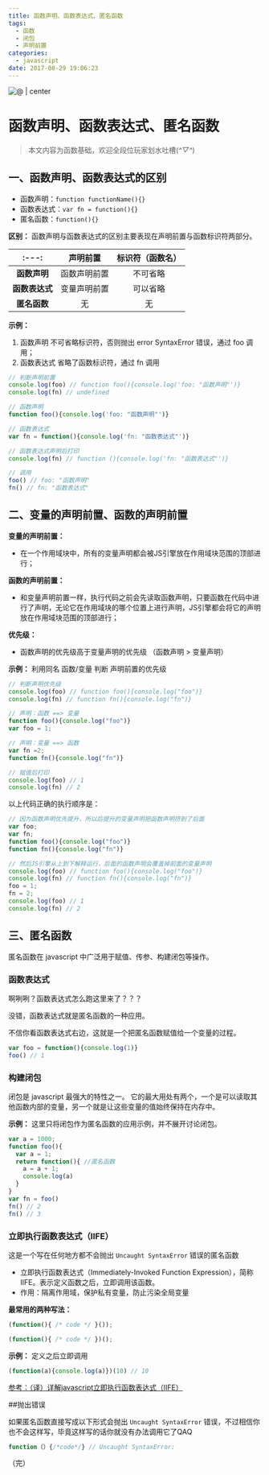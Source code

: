 ```yaml
---
title: 函数声明、函数表达式、匿名函数
tags:
  - 函数
  - 闭包
  - 声明前置
categories:
  - javascript
date: 2017-08-29 19:06:23
---
```


![@ | center](https://ws1.sinaimg.cn/large/889b2f7fgy1fj7baoav1pj21hc0u07d2.jpg)

# 函数声明、函数表达式、匿名函数
>本文内容为函数基础，欢迎全段位玩家划水吐槽(*^▽^*)

## 一、函数声明、函数表达式的区别

- 函数声明：`function functionName(){}`
- 函数表达式：`var fn = function(){}`
- 匿名函数：`function(){}` 

**区别：**
函数声明与函数表达式的区别主要表现在声明前置与函数标识符两部分。

| :---: | 声明前置 | 标识符（函数名） |
| :---: | :---: | :---: |
| **函数声明** | 函数声明前置 | 不可省略 |
| **函数表达式** | 变量声明前置 | 可以省略 |
| **匿名函数** | 无 | 无 |

**示例：**
1. 函数声明
不可省略标识符，否则抛出 error SyntaxError 错误，通过 foo 调用；
2. 函数表达式 
省略了函数标识符，通过 fn 调用

```javascript
// 判断声明前置
console.log(foo) // function foo(){console.log('foo: "函数声明"')}
console.log(fn) // undefined

// 函数声明
function foo(){console.log('foo: "函数声明"')}

// 函数表达式 
var fn = function(){console.log('fn: "函数表达式"')}

// 函数表达式声明后打印
console.log(fn) // function (){console.log('fn: "函数表达式"')}

// 调用
foo() // foo: "函数声明"
fn() // fn: "函数表达式"
```

## 二、变量的声明前置、函数的声明前置

**变量的声明前置：**

- 在一个作用域块中，所有的变量声明都会被JS引擎放在作用域块范围的顶部进行；

**函数的声明前置：**

- 和变量声明前置一样，执行代码之前会先读取函数声明，只要函数在代码中进行了声明，无论它在作用域块的哪个位置上进行声明，JS引擎都会将它的声明放在作用域块范围的顶部进行；

**优先级：**

- 函数声明的优先级高于变量声明的优先级
（函数声明 > 变量声明）

**示例：**
利用同名 函数/变量 判断 声明前置的优先级
```javascript
// 判断声明优先级
console.log(foo) // function foo(){console.log("foo")}
console.log(fn) // function fn(){console.log("fn")}

// 声明：函数 ==> 变量
function foo(){console.log("foo")}
var foo = 1;

// 声明：变量 ==> 函数
var fn =2;
function fn(){console.log("fn")}

// 赋值后打印
console.log(foo) // 1
console.log(fn) // 2
```

以上代码正确的执行顺序是：
```javascript
// 因为函数声明优先提升，所以后提升的变量声明把函数声明挤到了后面
var foo;
var fn;
function foo(){console.log("foo")}
function fn(){console.log("fn")}

// 然后JS引擎从上到下解释运行，后面的函数声明会覆盖掉前面的变量声明
console.log(foo) // function foo(){console.log("foo")}
console.log(fn) // function fn(){console.log("fn")}
foo = 1;
fn = 2;
console.log(foo) // 1
console.log(fn) // 2
```

## 三、匿名函数

匿名函数在 javascript 中广泛用于赋值、传参、构建闭包等操作。

### 函数表达式

啊咧咧？函数表达式怎么跑这里来了？？？

没错，函数表达式就是匿名函数的一种应用。

不信你看函数表达式右边，这就是一个把匿名函数赋值给一个变量的过程。
```javascript
var foo = function(){console.log(1)}
foo() // 1
```

### 构建闭包

闭包是 javascript 最强大的特性之一。
它的最大用处有两个，一个是可以读取其他函数内部的变量，另一个就是让这些变量的值始终保持在内存中。

**示例：**
这里只将闭包作为匿名函数的应用示例，并不展开讨论闭包。
```javascript
var a = 1000;
function foo(){
  var a = 1;
  return function(){ //匿名函数
    a = a + 1;
    console.log(a)
  }
}
var fn = foo()
fn() // 2
fn() // 3
```

### 立即执行函数表达式（IIFE）

这是一个写在任何地方都不会抛出 `Uncaught SyntaxError` 错误的匿名函数

- 立即执行函数表达式（Immediately-Invoked Function Expression），简称IIFE。表示定义函数之后，立即调用该函数。
- 作用：隔离作用域，保护私有变量，防止污染全局变量

**最常用的两种写法：**
```javascript
(function(){ /* code */ }()); 
```

```javascript
(function(){ /* code */ })(); 
```

**示例：**
定义之后立即调用
```javascript
(function(a){console.log(a)})(10) // 10
```

[参考：（译）详解javascript立即执行函数表达式（IIFE）](http://www.cnblogs.com/zichi/p/4401755.html)

##抛出错误

如果匿名函数直接写成以下形式会抛出 `Uncaught SyntaxError` 错误，不过相信你也不会这样写，毕竟这样写的话你就没有办法调用它了QAQ
```javascript
function（）{/*code*/} // Uncaught SyntaxError:
```

（完）